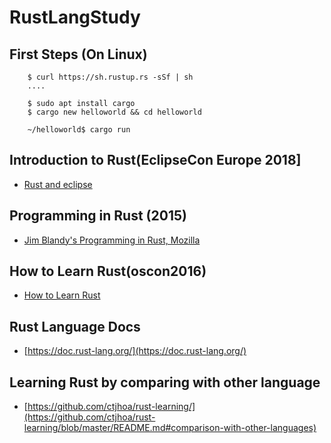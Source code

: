 # RustLangStudy

## First Steps (On Linux)
```
	$ curl https://sh.rustup.rs -sSf | sh
    ....

    $ sudo apt install cargo
    $ cargo new helloworld && cd helloworld

    ~/helloworld$ cargo run
```   
## Introduction to Rust(EclipseCon Europe 2018]
 - [Rust and eclipse](https://www.eclipsecon.org/sites/default/files/slides/Rust_and_Eclipse.pdf)

## Programming in Rust (2015) 
 - [Jim Blandy's Programming in Rust, Mozilla](https://www.red-bean.com/jimb/rust/Programming%20In%20Rust.pdf)

## How to Learn Rust(oscon2016)
 - [How to Learn Rust](http://talks.edunham.net/oscon2016/how-to-learn-rust.pdf)

## Rust Language Docs
 - [https://doc.rust-lang.org/](https://doc.rust-lang.org/)

## Learning Rust by comparing with other language
 - [https://github.com/ctjhoa/rust-learning/](https://github.com/ctjhoa/rust-learning/blob/master/README.md#comparison-with-other-languages) 
